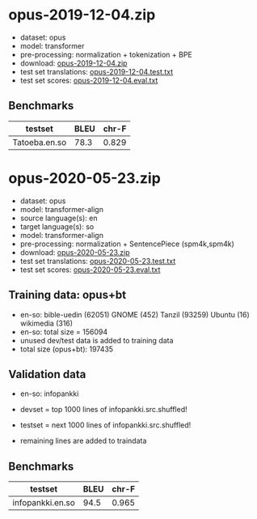 # opus-2019-12-04.zip

* dataset: opus
* model: transformer
* pre-processing: normalization + tokenization + BPE
* download: [opus-2019-12-04.zip](https://object.pouta.csc.fi/OPUS-MT-models/en-so/opus-2019-12-04.zip)
* test set translations: [opus-2019-12-04.test.txt](https://object.pouta.csc.fi/OPUS-MT-models/en-so/opus-2019-12-04.test.txt)
* test set scores: [opus-2019-12-04.eval.txt](https://object.pouta.csc.fi/OPUS-MT-models/en-so/opus-2019-12-04.eval.txt)

## Benchmarks

| testset               | BLEU  | chr-F |
|-----------------------|-------|-------|
| Tatoeba.en.so 	| 78.3 	| 0.829 |

# opus-2020-05-23.zip

* dataset: opus
* model: transformer-align
* source language(s): en
* target language(s): so
* model: transformer-align
* pre-processing: normalization + SentencePiece (spm4k,spm4k)
* download: [opus-2020-05-23.zip](https://object.pouta.csc.fi/OPUS-MT-models/en-so/opus-2020-05-23.zip)
* test set translations: [opus-2020-05-23.test.txt](https://object.pouta.csc.fi/OPUS-MT-models/en-so/opus-2020-05-23.test.txt)
* test set scores: [opus-2020-05-23.eval.txt](https://object.pouta.csc.fi/OPUS-MT-models/en-so/opus-2020-05-23.eval.txt)

## Training data:  opus+bt

* en-so: bible-uedin (62051) GNOME (452) Tanzil (93259) Ubuntu (16) wikimedia (316) 
* en-so: total size = 156094
* unused dev/test data is added to training data
* total size (opus+bt): 197435


## Validation data

* en-so: infopankki

* devset = top 1000  lines of infopankki.src.shuffled!
* testset = next 1000  lines of infopankki.src.shuffled!
* remaining lines are added to traindata

## Benchmarks

| testset               | BLEU  | chr-F |
|-----------------------|-------|-------|
| infopankki.en.so 	| 94.5 	| 0.965 |

